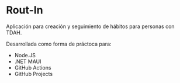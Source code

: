 # Rout-In
Aplicación para creación y seguimiento de hábitos para personas con TDAH.

Desarrollada como forma de práctoca para:
  - Node.JS
  - .NET MAUI
  - GitHub Actions
  - GitHub Projects
